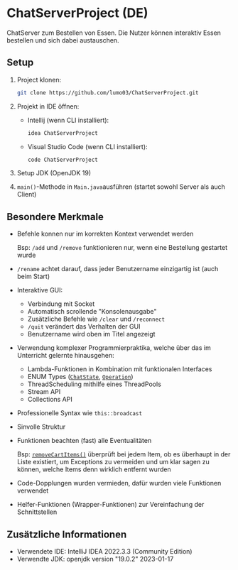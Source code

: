 # ChatServerProject (DE)

ChatServer zum Bestellen von Essen. Die Nutzer können interaktiv Essen bestellen und sich dabei austauschen.


## Setup

1. Project klonen:

      ```bash
      git clone https://github.com/lumo03/ChatServerProject.git
      ```
1. Projekt in IDE öffnen:
      - Intellij (wenn CLI installiert): 
           ```bash
           idea ChatServerProject
           ```
      - Visual Studio Code (wenn CLI installiert): 
           ```bash
           code ChatServerProject
           ```
1. Setup JDK (OpenJDK 19)
1. `main()`-Methode in `Main.java`ausführen (startet sowohl Server als auch Client) 
   


## Besondere Merkmale 

- Befehle konnen nur im korrekten Kontext verwendet werden
  
  Bsp: `/add` und `/remove` funktionieren nur, wenn eine Bestellung gestartet wurde
- `/rename` achtet darauf, dass jeder Benutzername einzigartig ist (auch beim Start)
- Interaktive GUI:
  - Verbindung mit Socket
  - Automatisch scrollende "Konsolenausgabe"
  - Zusätzliche Befehle wie `/clear` und `/reconnect`
  - `/quit` verändert das Verhalten der GUI
  - Benutzername wird oben im Titel angezeigt
- Verwendung komplexer Programmierpraktika, welche über das im Unterricht gelernte hinausgehen:
  - Lambda-Funktionen in Kombination mit funktionalen Interfaces
  - ENUM Types ([`ChatState`](/src/backend/types/ChatState.java), [`Operation`](/src/backend/types/Operation.java))
  - ThreadScheduling mithilfe eines ThreadPools
  - Stream API
  - Collections API
- Professionelle Syntax wie `this::broadcast`
- Sinvolle Struktur
- Funktionen beachten (fast) alle Eventualitäten
  
  Bsp: [`removeCartItems()`](/src/backend/Server.java#L93) überprüft bei jedem Item, ob es überhaupt in der Liste existiert, um Exceptions zu vermeiden und um klar sagen zu können, welche Items denn wirklich entfernt wurden

- Code-Dopplungen wurden vermieden, dafür wurden viele Funktionen verwendet
- Helfer-Funktionen (Wrapper-Funktionen) zur Vereinfachung der Schnittstellen


## Zusätzliche Informationen
- Verwendete IDE: IntelliJ IDEA 2022.3.3 (Community Edition)
- Verwendte JDK: openjdk version "19.0.2" 2023-01-17